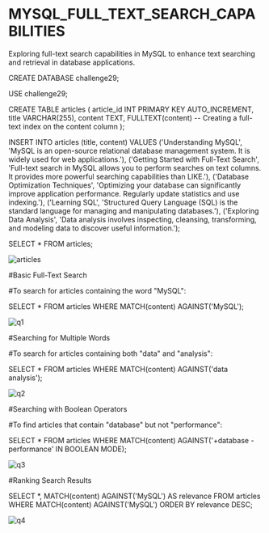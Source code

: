 # MYSQL_FULL_TEXT_SEARCH_CAPABILITIES
Exploring full-text search capabilities in MySQL to enhance text searching and retrieval in database applications.

CREATE DATABASE challenge29;

USE challenge29;

CREATE TABLE articles (
    article_id INT PRIMARY KEY AUTO_INCREMENT,
    title VARCHAR(255),
    content TEXT,
    FULLTEXT(content) -- Creating a full-text index on the content column
);

INSERT INTO articles (title, content) VALUES
('Understanding MySQL', 'MySQL is an open-source relational database management system. It is widely used for web applications.'),
('Getting Started with Full-Text Search', 'Full-text search in MySQL allows you to perform searches on text columns. It provides more powerful searching capabilities than LIKE.'),
('Database Optimization Techniques', 'Optimizing your database can significantly improve application performance. Regularly update statistics and use indexing.'),
('Learning SQL', 'Structured Query Language (SQL) is the standard language for managing and manipulating databases.'),
('Exploring Data Analysis', 'Data analysis involves inspecting, cleansing, transforming, and modeling data to discover useful information.');

SELECT * FROM articles;

![articles](https://github.com/user-attachments/assets/d32ac0d8-3436-4e57-868b-9a6fc371e590)

#Basic Full-Text Search

#To search for articles containing the word "MySQL":

SELECT *
FROM articles
WHERE MATCH(content) AGAINST('MySQL');

![q1](https://github.com/user-attachments/assets/06e638f3-6c6d-4f80-bc12-b9e706377dfd)

#Searching for Multiple Words

#To search for articles containing both "data" and "analysis":

SELECT *
FROM articles
WHERE MATCH(content) AGAINST('data analysis');

![q2](https://github.com/user-attachments/assets/a0449fdd-75a0-4946-a0f5-65a15659a073)

#Searching with Boolean Operators

#To find articles that contain "database" but not "performance":

SELECT *
FROM articles
WHERE MATCH(content) AGAINST('+database -performance' IN BOOLEAN MODE);

![q3](https://github.com/user-attachments/assets/80fc95c9-41ee-4952-a70b-d58d803b32a3)

#Ranking Search Results

SELECT *, MATCH(content) AGAINST('MySQL') AS relevance
FROM articles
WHERE MATCH(content) AGAINST('MySQL')
ORDER BY relevance DESC;

![q4](https://github.com/user-attachments/assets/bbdaba7c-aa12-4130-b38b-09f6f1b15599)

